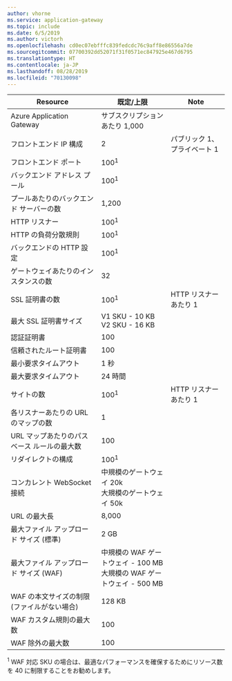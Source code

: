 ```yaml
---
author: vhorne
ms.service: application-gateway
ms.topic: include
ms.date: 6/5/2019
ms.author: victorh
ms.openlocfilehash: cd0ec07ebfffc839fedcdc76c9aff8e86556a7de
ms.sourcegitcommit: 07700392dd52071f31f0571ec847925e467d6795
ms.translationtype: HT
ms.contentlocale: ja-JP
ms.lasthandoff: 08/28/2019
ms.locfileid: "70130098"
---
```

| Resource | 既定/上限 | Note |
| --- | --- | --- |
| Azure Application Gateway |サブスクリプションあたり 1,000 | |
| フロントエンド IP 構成 |2 |パブリック 1、プライベート 1 |
| フロントエンド ポート |100<sup>1</sup> | |
| バックエンド アドレス プール |100<sup>1</sup> | |
| プールあたりのバックエンド サーバーの数 |1,200 | |
| HTTP リスナー |100<sup>1</sup> | |
| HTTP の負荷分散規則 |100<sup>1</sup> | |
| バックエンドの HTTP 設定 |100<sup>1</sup> | |
| ゲートウェイあたりのインスタンスの数 |32 | |
| SSL 証明書の数 |100<sup>1</sup> |HTTP リスナーあたり 1 |
| 最大 SSL 証明書サイズ |V1 SKU - 10 KB<br>V2 SKU - 16 KB| |
| 認証証明書 |100 | |
| 信頼されたルート証明書 |100 | |
| 最小要求タイムアウト |1 秒 | |
| 最大要求タイムアウト |24 時間 | |
| サイトの数 |100<sup>1</sup> |HTTP リスナーあたり 1 |
| 各リスナーあたりの URL のマップの数 |1 | |
| URL マップあたりのパスベース ルールの最大数|100||
| リダイレクトの構成 |100<sup>1</sup>| |
| コンカレント WebSocket 接続 |中規模のゲートウェイ 20k<br> 大規模のゲートウェイ 50k| |
| URL の最大長|8,000||
| 最大ファイル アップロード サイズ (標準) |2 GB | |
| 最大ファイル アップロード サイズ (WAF) |中規模の WAF ゲートウェイ - 100 MB<br>大規模の WAF ゲートウェイ - 500 MB| |
| WAF の本文サイズの制限 (ファイルがない場合)|128 KB||
| WAF カスタム規則の最大数|100||
| WAF 除外の最大数|100||

<sup>1</sup> WAF 対応 SKU の場合は、最適なパフォーマンスを確保するためにリソース数を 40 に制限することをお勧めします。
